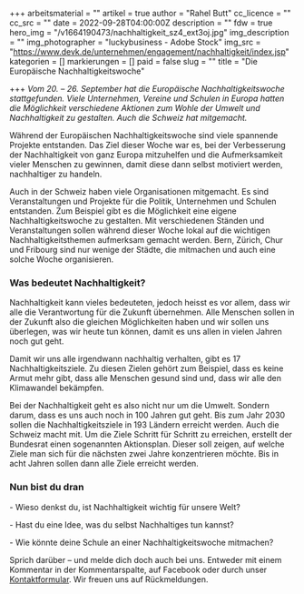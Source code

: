 +++
arbeitsmaterial = ""
artikel = true
author = "Rahel Butt"
cc_licence = ""
cc_src = ""
date = 2022-09-28T04:00:00Z
description = ""
fdw = true
hero_img = "/v1664190473/nachhaltigkeit_sz4_ext3oj.jpg"
img_description = ""
img_photographer = "luckybusiness - Adobe Stock"
img_src = "https://www.devk.de/unternehmen/engagement/nachhaltigkeit/index.jsp"
kategorien = []
markierungen = []
paid = false
slug = ""
title = "Die Europäische Nachhaltigkeitswoche"

+++
_Vom 20. – 26. September hat die Europäische Nachhaltigkeitswoche stattgefunden. Viele Unternehmen, Vereine und Schulen in Europa hatten die Möglichkeit verschiedene Aktionen zum Wohle der Umwelt und Nachhaltigkeit zu gestalten. Auch die Schweiz hat mitgemacht._

Während der Europäischen Nachhaltigkeitswoche sind viele spannende Projekte entstanden. Das Ziel dieser Woche war es, bei der Verbesserung der Nachhaltigkeit von ganz Europa mitzuhelfen und die Aufmerksamkeit vieler Menschen zu gewinnen, damit diese dann selbst motiviert werden, nachhaltiger zu handeln.

Auch in der Schweiz haben viele Organisationen mitgemacht. Es sind Veranstaltungen und Projekte für die Politik, Unternehmen und Schulen entstanden. Zum Beispiel gibt es die Möglichkeit eine eigene Nachhaltigkeitswoche zu gestalten. Mit verschiedenen Ständen und Veranstaltungen sollen während dieser Woche lokal auf die wichtigen Nachhaltigkeitsthemen aufmerksam gemacht werden. Bern, Zürich, Chur und Fribourg sind nur wenige der Städte, die mitmachen und auch eine solche Woche organisieren.

### Was bedeutet Nachhaltigkeit?

Nachhaltigkeit kann vieles bedeuteten, jedoch heisst es vor allem, dass wir alle die Verantwortung für die Zukunft übernehmen. Alle Menschen sollen in der Zukunft also die gleichen Möglichkeiten haben und wir sollen uns überlegen, was wir heute tun können, damit es uns allen in vielen Jahren noch gut geht.

Damit wir uns alle irgendwann nachhaltig verhalten, gibt es 17 Nachhaltigkeitsziele. Zu diesen Zielen gehört zum Beispiel, dass es keine Armut mehr gibt, dass alle Menschen gesund sind und, dass wir alle den Klimawandel bekämpfen.

Bei der Nachhaltigkeit geht es also nicht nur um die Umwelt. Sondern darum, dass es uns auch noch in 100 Jahren gut geht. Bis zum Jahr 2030 sollen die Nachhaltigkeitsziele in 193 Ländern erreicht werden. Auch die Schweiz macht mit. Um die Ziele Schritt für Schritt zu erreichen, erstellt der Bundesrat einen sogenannten Aktionsplan. Dieser soll zeigen, auf welche Ziele man sich für die nächsten zwei Jahre konzentrieren möchte. Bis in acht Jahren sollen dann alle Ziele erreicht werden.

### Nun bist du dran

\- Wieso denkst du, ist Nachhaltigkeit wichtig für unsere Welt?

\- Hast du eine Idee, was du selbst Nachhaltiges tun kannst?

\- Wie könnte deine Schule an einer Nachhaltigkeitswoche mitmachen?

Sprich darüber – und melde dich doch auch bei uns. Entweder mit einem Kommentar in der Kommentarspalte, auf Facebook oder durch unser [Kontaktformular](https://www.chinderzytig.ch/kontakt/). Wir freuen uns auf Rückmeldungen.
